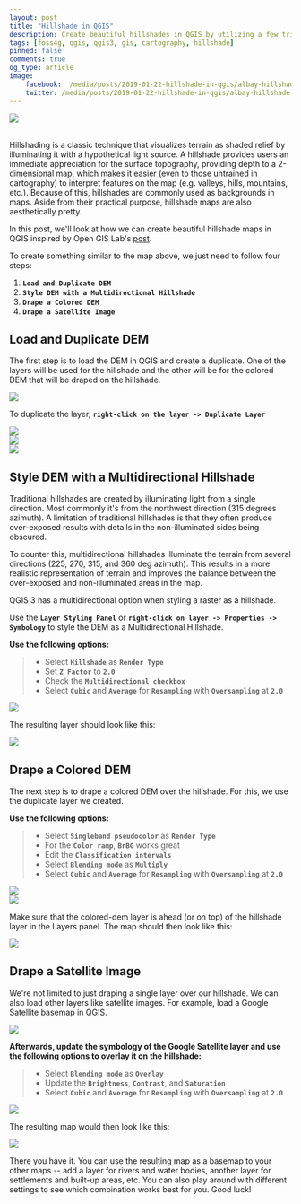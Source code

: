 ```yaml
---
layout: post
title: "Hillshade in QGIS"
description: Create beautiful hillshades in QGIS by utilizing a few tricks. :)
tags: [foss4g, qgis, qgis3, gis, cartography, hillshade]
pinned: false
comments: true
og_type: article
image:
    facebook:  /media/posts/2019-01-22-hillshade-in-qgis/albay-hillshade.png
    twitter: /media/posts/2019-01-22-hillshade-in-qgis/albay-hillshade.png
---
```


<div class="col-lg-12 img-container"><img class="img-fluid post-img img-shadow" src="{{ site.baseurl }}/media/posts/2019-01-22-hillshade-in-qgis/albay-hillshade.png"></div>

<br>

Hillshading is a classic technique that visualizes terrain as shaded relief by illuminating it with a hypothetical light source. A hillshade provides users an immediate appreciation for the surface topography, providing depth to a 2-dimensional map, which makes it easier (even to those untrained in cartography) to interpret features on the map (e.g. valleys, hills, mountains, etc.). Because of this, hillshades are commonly used as backgrounds in maps. Aside from their practical purpose, hillshade maps are also aesthetically pretty.

In this post, we'll look at how we can create beautiful hillshade maps in QGIS inspired by Open GIS Lab's [post](https://opengislab.com/blog/2018/3/20/3d-dem-visualization-in-qgis-30).

To create something similar to the map above, we just need to follow four steps:
1. **```Load and Duplicate DEM```**
2. **```Style DEM with a Multidirectional Hillshade```**
3. **```Drape a Colored DEM```**
4. **```Drape a Satellite Image```**

## Load and Duplicate DEM
The first step is to load the DEM in QGIS and create a duplicate. One of the layers will be used for the hillshade and the other will be for the colored DEM that will be draped on the hillshade.

<div class="col-lg-12 img-container"><img class="img-fluid post-img img-shadow" src="{{ site.baseurl }}/media/posts/2019-01-22-hillshade-in-qgis/load-dem.png"></div>

To duplicate the layer, **```right-click on the layer -> Duplicate Layer```**

<div class="col-lg-12 img-container"><img class="img-fluid post-img img-shadow" src="{{ site.baseurl }}/media/posts/2019-01-22-hillshade-in-qgis/duplicate-dem.png"></div>

<div class="col-lg-12 img-container"><img class="img-fluid post-img img-shadow" src="{{ site.baseurl }}/media/posts/2019-01-22-hillshade-in-qgis/duplicate-dem-1.png"></div>

<div class="col-lg-12 img-container"><img class="img-fluid post-img img-shadow" src="{{ site.baseurl }}/media/posts/2019-01-22-hillshade-in-qgis/duplicate-dem-2.png"></div>

## Style DEM with a Multidirectional Hillshade
Traditional hillshades are created by illuminating light from a single direction. Most commonly it's from the northwest direction (315 degrees azimuth). A limitation of traditional hillshades is that they often produce over-exposed results with details in the non-illuminated sides being obscured.

To counter this, multidirectional hillshades illuminate the terrain from several directions (225, 270, 315, and 360 deg azimuth). This results in a more realistic representation of terrain and improves the balance between the over-exposed and non-illuminated areas in the map.

QGIS 3 has a multidirectional option when styling a raster as a hillshade.

Use the **```Layer Styling Panel```** or **```right-click on layer -> Properties -> Symbology```** to style the DEM as a Multidirectional Hillshade.

**Use the following options:**
>
>* Select **```Hillshade```** as **```Render Type```**
>* Set **```Z Factor```** to **```2.0```**
>* Check the **```Multidirectional checkbox```**
>* Select **```Cubic```** and **```Average```** for **```Resampling```** with **```Oversampling```** at **```2.0```**
>

<div class="col-lg-12 img-container"><img class="img-fluid post-img img-shadow" src="{{ site.baseurl }}/media/posts/2019-01-22-hillshade-in-qgis/hillshade-style.png"></div>

The resulting layer should look like this:
<div class="col-lg-12 img-container"><img class="img-fluid post-img img-shadow" src="{{ site.baseurl }}/media/posts/2019-01-22-hillshade-in-qgis/hillshade-dem.png"></div>

## Drape a Colored DEM
The next step is to drape a colored DEM over the hillshade. For this, we use the duplicate layer we created.

**Use the following options:**
>
>* Select **```Singleband pseudocolor```** as **```Render Type```**
>* For the **```Color ramp```**, **```BrBG```** works great
>* Edit the **```Classification intervals```**
>* Select **```Blending mode```** as **```Multiply```**
>* Select **```Cubic```** and **```Average```** for **```Resampling```** with **```Oversampling```** at **```2.0```**
>

<div class="col-lg-12 img-container"><img class="img-fluid post-img img-shadow" src="{{ site.baseurl }}/media/posts/2019-01-22-hillshade-in-qgis/colored-dem-style-1.png"></div>

<div class="col-lg-12 img-container"><img class="img-fluid post-img img-shadow" src="{{ site.baseurl }}/media/posts/2019-01-22-hillshade-in-qgis/colored-dem-style-2.png"></div>

Make sure that the colored-dem layer is ahead (or on top) of the hillshade layer in the Layers panel. The map should then look like this:
<div class="col-lg-12 img-container"><img class="img-fluid post-img img-shadow" src="{{ site.baseurl }}/media/posts/2019-01-22-hillshade-in-qgis/colored-dem.png"></div>

## Drape a Satellite Image
We're not limited to just draping a single layer over our hillshade. We can also load other layers like satellite images. For example, load a Google Satellite basemap in QGIS.

<div class="col-lg-12 img-container"><img class="img-fluid post-img img-shadow" src="{{ site.baseurl }}/media/posts/2019-01-22-hillshade-in-qgis/sat-1.png"></div>

**Afterwards, update the symbology of the Google Satellite layer and use the following options to overlay it on the hillshade:**
>
>* Select **```Blending mode```** as **```Overlay```**
>* Update the **```Brightness```**, **```Contrast```**, and **```Saturation```**
>* Select **```Cubic```** and **```Average```** for **```Resampling```** with **```Oversampling```** at **```2.0```**
>

<div class="col-lg-12 img-container"><img class="img-fluid post-img img-shadow" src="{{ site.baseurl }}/media/posts/2019-01-22-hillshade-in-qgis/sat-style.png"></div>

The resulting map would then look like this:
<div class="col-lg-12 img-container"><img class="img-fluid post-img img-shadow" src="{{ site.baseurl }}/media/posts/2019-01-22-hillshade-in-qgis/fin.png"></div>

There you have it. You can use the resulting map as a basemap to your other maps -- add a layer for rivers and water bodies, another layer for settlements and built-up areas, etc. You can also play around with different settings to see which combination works best for you. Good luck!
